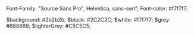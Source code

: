 Font-Family: "Source Sans Pro", Helvetica, sans-serif;
Font-color: #f7f7f7;

$background: #2b2b2b;
$black: #2C2C2C;
$white: #f7f7f7;
$grey: #888888;
$lighterGrey: #C5C5C5;
